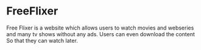 # FreeFlixer
Free Flixer is a website which allows users to watch movies and webseries and many tv shows without any ads. Users can even download the content So that they can watch later.

